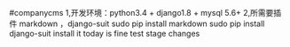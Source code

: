 #companycms
1,开发环境：python3.4 + django1.8 + mysql 5.6+
2,所需要插件 markdown ，django-suit
    sudo pip install markdown 
    sudo pip install django-suit
install it 
today is fine 
test stage
changes 
